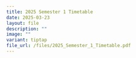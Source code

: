 ```yaml
---
title: 2025 Semester 1 Timetable
date: 2025-03-23
layout: file
description: ""
image: ""
variant: tiptap
file_url: /files/2025_Semester_1_Timetable.pdf
---
```

